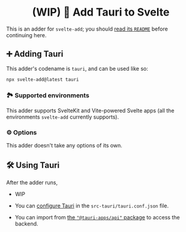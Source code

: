 <h1 align="center">(WIP) 💫 Add Tauri to Svelte</h1>

This is an adder for `svelte-add`; you should [read its `README`](https://github.com/svelte-add/svelte-add#readme) before continuing here.

## ➕ Adding Tauri

This adder's codename is `tauri`, and can be used like so:

```sh
npx svelte-add@latest tauri
```

### 🏞 Supported environments

This adder supports SvelteKit and Vite-powered Svelte apps (all the environments `svelte-add` currently supports).

### ⚙️ Options

This adder doesn't take any options of its own.

## 🛠 Using Tauri

After the adder runs,

- WIP

- You can [configure Tauri](https://tauri.studio/en/docs/api/config/) in the `src-tauri/tauri.conf.json` file.

- You can import from [the `"@tauri-apps/api"` package](https://tauri.studio/en/docs/api/js/index) to access the backend.
